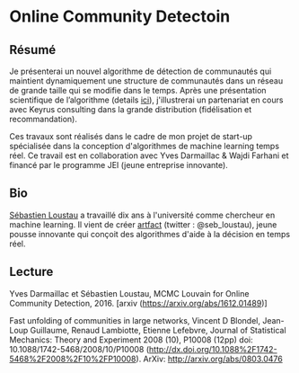 # Online Community Detectoin

## Résumé

Je présenterai un nouvel algorithme de détection de communautés qui
maintient dynamiquement une structure de communautés dans un réseau de
grande taille qui se modifie dans le temps. Après une présentation
scientifique de l’algorithme (details
[ici](https://arxiv.org/abs/1612.01489)), j'illustrerai un partenariat
en cours avec Keyrus consulting dans la grande distribution
(fidélisation et recommandation).

Ces travaux sont réalisés dans le cadre de mon projet de start-up
spécialisée dans la conception d'algorithmes de machine learning temps
réel. Ce travail est en collaboration avec Yves Darmaillac & Wajdi
Farhani et financé par le programme JEI (jeune entreprise innovante).

## Bio

[Sébastien Loustau](http://www.math.univ-angers.fr/%7Eloustau/) a
travaillé dix ans à l'université comme chercheur en machine
learning. Il vient de créer [artfact](http://www.artfact-online.fr/)
(twitter : @seb_loustau), jeune pousse innovante qui conçoit des
algorithmes d'aide à la décision en temps réel.

## Lecture

Yves Darmaillac et Sébastien Loustau, MCMC Louvain for Online Community Detection, 2016. [arxiv (https://arxiv.org/abs/1612.01489)]

Fast unfolding of communities in large networks, Vincent D Blondel, Jean-Loup Guillaume, Renaud Lambiotte, Etienne Lefebvre, Journal of Statistical Mechanics: Theory and Experiment 2008 (10), P10008 (12pp)
doi: 10.1088/1742-5468/2008/10/P10008 (http://dx.doi.org/10.1088%2F1742-5468%2F2008%2F10%2FP10008). ArXiv: http://arxiv.org/abs/0803.0476
